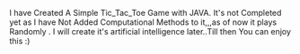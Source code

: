 I have Created A Simple Tic_Tac_Toe Game with JAVA. It's not Completed yet as I have Not Added Computational Methods to it,,,as of now it plays Randomly . I will create it's artificial intelligence later..Till then You can enjoy this :)
